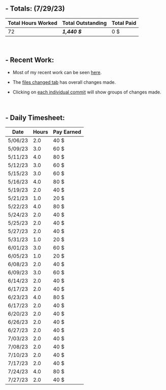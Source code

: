 </br>

## **- Totals:** (7/29/23)
Total Hours Worked | Total Outstanding | Total Paid
 ---|---|---
 72 | ***1,440 $*** | 0 $

</br>

## **- Recent Work:**
- Most of my recent work can be seen [here](https://github.com/Navinate/stairwell-new/pull/8).

- The [files changed tab](https://github.com/Navinate/stairwell-new/pull/8/files) has overall changes made.

- Clicking on [each individual commit](https://github.com/Navinate/stairwell-new/pull/8/commits) will show groups of changes made. 

</br>

## **- Daily Timesheet:**
Date| Hours | Pay Earned
---|---|---
5/06/23 | 2.0 | 40 $
5/09/23 | 3.0 | 60 $
5/11/23 | 4.0 | 80 $
5/12/23 | 3.0 | 60 $
5/15/23 | 3.0 | 60 $
5/16/23 | 4.0 | 80 $
5/19/23 | 2.0 | 40 $
5/21/23 | 1.0 | 20 $
5/22/23 | 4.0 | 80 $
5/24/23 | 2.0 | 40 $
5/25/23 | 2.0 | 40 $
5/27/23 | 2.0 | 40 $
5/31/23 | 1.0 | 20 $
6/01/23 | 3.0 | 60 $
6/05/23 | 1.0 | 20 $
6/08/23 | 2.0 | 40 $
6/09/23 | 3.0 | 60 $
6/14/23 | 2.0 | 40 $
6/17/23 | 2.0 | 40 $
6/23/23 | 4.0 | 80 $
6/17/23 | 2.0 | 40 $
6/20/23 | 2.0 | 40 $
6/26/23 | 2.0 | 40 $
6/27/23 | 2.0 | 40 $
7/03/23 | 2.0 | 40 $
7/08/23 | 2.0 | 40 $
7/10/23 | 2.0 | 40 $
7/17/23 | 2.0 | 40 $
7/24/23 | 4.0 | 80 $
7/27/23 | 2.0 | 40 $
